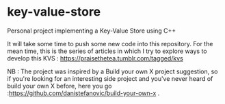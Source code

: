 # key-value-store

Personal project implementing a Key-Value Store using C++

It will take some time to push some new code into this repository. For the mean time, this is the series of articles in which I try to explore ways to develop this KVS : https://praisethetea.tumblr.com/tagged/kvs

NB : The project was inspired by a Build your own X project suggestion, so if you're looking for an interesting side project and you've never heard of build your own X before, here you go :https://github.com/danistefanovic/build-your-own-x .
